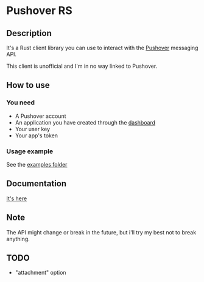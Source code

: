 # Pushover RS
## Description
It's a Rust client library you can use to interact with the [Pushover](https://www.pushover.net/) messaging API.

This client is unofficial and I'm in no way linked to Pushover.

## How to use
### You need
* A Pushover account
* An application you have created through the [dashboard](https://www.pushover.net/)
* Your user key
* Your app's token

### Usage example
See the [examples folder](/examples)

## Documentation
[It's here](https://docs.rs/pushover-rs/0.1.0/pushover_rs/)

## Note
The API might change or break in the future, but i'll try my best not to break anything.

## TODO
* "attachment" option
